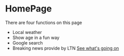# HomePage
There are four functions on this page
* Local weather
* Show age in a fun way
* Google search
* Breaking news provide by LTN
[See what's going on](https://ping-hsuan-yu.github.io/HomePage/)